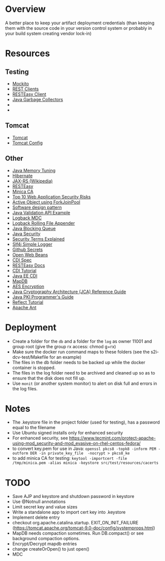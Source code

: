 # Overview
A better place to keep your artifact deployment credentials (than keeping them with the source code in your 
version control system or probably in your build system creating vendor lock-in)

# Resources

## Testing
* [Mockito](<https://site.mockito.org>)
* [REST Clients](<https://stackoverflow.com/questions/221442/how-do-you-create-a-rest-client-for-java>)
* [RESTEasy Client](<https://docs.jboss.org/resteasy/docs/3.11.4.Final/userguide/html_single/index.html#RESTEasy_Client_Framework>)
* [Java Garbage Collectors](<https://dzone.com/articles/choosing-the-best-garbage-collection-algorithm-for>)
* [](<>)
* [](<>)

## Tomcat
* [Tomcat](<https://tomcat.apache.org/tomcat-9.0-doc/index.html>)
* [Tomcat Config](<https://tomcat.apache.org/tomcat-9.0-doc/config/>)

## Other
* [Java Memory Tuning](<https://nodramadevops.com/2019/10/docker-memory-resource-limits/>)
* [Hibernate](<https://docs.jboss.org/hibernate/validator/6.2/reference/en-US/html_single/#section-integration-with-cdi>)
* [JAX-RS (Wikipedia)](<https://en.wikipedia.org/wiki/Jakarta_RESTful_Web_Services>)
* [RESTEasy](<https://resteasy.github.io>)
* [Minica CA](<https://github.com/jsha/minica>)
* [Top 10 Web Application Security Risks](<https://owasp.org/www-project-top-ten/>)
* [Active Object using ForkJoinPool](<https://en.wikipedia.org/wiki/Active_object#Java_8_(alternative)>)
* [Software design pattern](<https://en.wikipedia.org/wiki/Software_design_pattern>)
* [Java Validation API Example](<https://www.baeldung.com/javax-validation>)
* [Logback MDC](<http://logback.qos.ch/manual/mdc.html>)
* [Logback Rolling File Appender](<http://logback.qos.ch/manual/appenders.html>)
* [Java Blocking Queue](<https://www.baeldung.com/java-blocking-queue>)
* [Java Security](<https://docs.oracle.com/en/java/javase/11/security/security-api-specification1.html>)
* [Security Terms Explained](<https://docs.oracle.com/en/java/javase/11/security/java-cryptography-architecture-jca-reference-guide.html#GUID-94225C88-F2F1-44D1-A781-1DD9D5094566>)
* [Slf4j Simple Logger](<http://www.slf4j.org/api/org/slf4j/impl/SimpleLogger.html>)
* [Github Secrets](<https://docs.github.com/en/actions/reference/encrypted-secrets>)
* [Open Web Beans](<http://openwebbeans.apache.org>)
* [CDI Spec](<http://cdi-spec.org>)
* [RESTEasy Docs](<https://docs.jboss.org/resteasy/docs/3.11.4.Final/userguide/html_single/>)
* [CDI Tutorial](<https://docs.oracle.com/javaee/6/tutorial/doc/gjebj.html>)
* [Java EE CDI](<https://www.baeldung.com/java-ee-cdi>)
* [MapDB](<https://jankotek.gitbooks.io/mapdb/content/quick-start/>)
* [AES Encryption](<https://www.baeldung.com/java-aes-encryption-decryption>)
* [Java Cryptography Architecture (JCA) Reference Guide](<https://docs.oracle.com/javase/8/docs/technotes/guides/security/crypto/CryptoSpec.html>)
* [Java PKI Programmer's Guide](<https://docs.oracle.com/javase/8/docs/technotes/guides/security/certpath/CertPathProgGuide.html>)
* [Reflect Tutorial](<https://docs.oracle.com/javase/tutorial/reflect/member/fieldValues.html>)
* [Apache Ant](<https://ant.apache.org/manual/index.html>)

# Deployment
* Create a folder for the `db` and a folder for the `log` as owner 11001 and group root (give the group rx access: chmod g+rx)
* Make sure the docker run command maps to these folders (see the s2i-dcv-test/Makefile for an example)
* The files in the db folder needs to be backed up while the docker container is stopped.
* The files in the log folder need to be archived and cleaned up so as to ensure that the disk does not fill up.
* Use `monit` (or another system monitor) to alert on disk full and errors in the log files.

# Notes
* The .keystore file in the project folder (used for testing), has a password equal to the filename 
* Use Ubuntu signed installs only for enhanced security
* For enhanced security, see https://www.tecmint.com/protect-apache-using-mod_security-and-mod_evasive-on-rhel-centos-fedora/
* to convert key.pem for use in Java: `openssl pkcs8 -topk8 -inform PEM -outform DER -in private_key_file  -nocrypt > pkcs8_ke`
* to add minica CA for testing: `keytool -importcert -file /tmp/minica.pem -alias minica -keystore src/test/resources/cacerts`

# TODO
* Save AJP and keystore and shutdown password in keystore
* Use @Notnull annotations
* Limit secret key and value sizes
* Write a standalone app to import cert key into .keystore
* Implement delete entry
* checkout org.apache.catalina.startup. EXIT_ON_INIT_FAILURE (https://tomcat.apache.org/tomcat-9.0-doc/config/systemprops.html)
* MapDB needs compaction sometimes. Run DB.compact() or see background compaction options.
* Encrypt/Decrypt mapdb entries
* change createOrOpen() to just open()
* MDC
